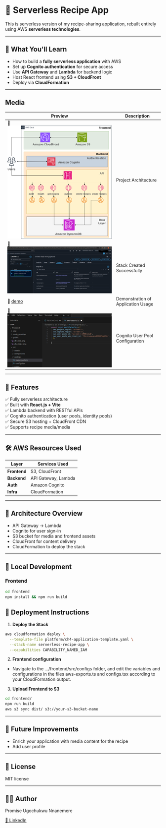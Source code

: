 # 🥘 Serverless Recipe App

This is serverless version of my recipe-sharing application, rebuilt entirely using AWS **serverless technologies**.

---

## 🎯 What You'll Learn

- How to build a **fully serverless application** with AWS
- Set up **Cognito authentication** for secure access
- Use **API Gateway** and **Lambda** for backend logic
- Host React frontend using **S3 + CloudFront**
- Deploy via **CloudFormation**

---

## Media

| Preview | Description |
|--------|-------------|
| 📸 ![architecture](media/architecture.png) | Project Architecture |
| 📸 ![deployment](media/deployment-success.png) | Stack Created Successfully |
| 🎥 [demo](media/demo.webm) | Demonstration of Application Usage |
| 📸 ![auth](media/cognito-auth.png) | Cognito User Pool Configuration |

---

## 🚀 Features

✅ Fully serverless architecture  
✅ Built with **React.js + Vite**  
✅ Lambda backend with RESTful APIs  
✅ Cognito authentication (user pools, identity pools)  
✅ Secure S3 hosting + CloudFront CDN  
✅ Supports recipe media/media  

---

## 🛠️ AWS Resources Used

| Layer        | Services Used |
|--------------|---------------|
| **Frontend** | S3, CloudFront |
| **Backend**  | API Gateway, Lambda |
| **Auth**     | Amazon Cognito |
| **Infra**    | CloudFormation |

---

## 🧱 Architecture Overview

- API Gateway -> Lambda
- Cognito for user sign-in
- S3 bucket for media and frontend assets
- CloudFront for content delivery
- CloudFormation to deploy the stack

---

## 🧪 Local Development

### Frontend
```bash
cd frontend
npm install && npm run build
```

##  🧱 Deployment Instructions

1. **Deploy the Stack**

```bash
aws cloudformation deploy \
  --template-file platform/ch4-application-template.yaml \
  --stack-name serverless-recipe-app \
  --capabilities CAPABILITY_NAMED_IAM
```

2. **Frontend configuration**

- Navigate to the …/frontend/src/configs folder, and edit the variables and configurations in the files aws-exports.ts and configs.tsx according to your CloudFormation output.


3. **Upload Frontend to S3**

```bash
cd frontend/
npm run build
aws s3 sync dist/ s3://your-s3-bucket-name
```
---

## 📌 Future Improvements

- Enrich your application with media content for the recipe
- Add user profile

---

## 📄 License

MIT license

---

## 🙋‍♂️ Author

Promise Ugochukwu Nnanemere

[🔗 LinkedIn](https://linkedin.com/in/promiseugochukwunnanemere)
